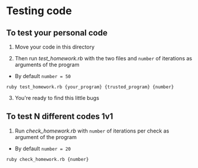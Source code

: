 # Testing code
## To test your personal code
1. Move your code in this directory

2. Then run _test_homework.rb_ with the two files and ``number`` of iterations as arguments of the program
- By default ``number = 50``
```
ruby test_homework.rb {your_program} {trusted_program} {number}
```
3. You're ready to find this little bugs
## To test N different codes 1v1
1. Run  _check_homework.rb_ with ``number`` of iterations per check as argument of the program
- By default ``number = 20``
```
ruby check_homework.rb {number}
```